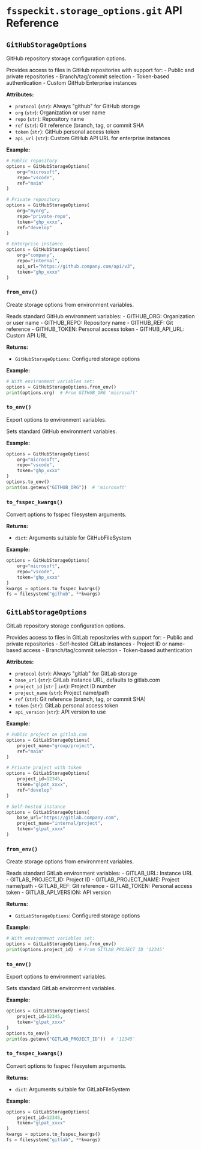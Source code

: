 # `fsspeckit.storage_options.git` API Reference

## `GitHubStorageOptions`

GitHub repository storage configuration options.

Provides access to files in GitHub repositories with support for: - Public and private repositories - Branch/tag/commit selection - Token-based authentication - Custom GitHub Enterprise instances

**Attributes:**

- `protocol` (`str`): Always "github" for GitHub storage
- `org` (`str`): Organization or user name
- `repo` (`str`): Repository name
- `ref` (`str`): Git reference (branch, tag, or commit SHA
- `token` (`str`): GitHub personal access token
- `api_url` (`str`): Custom GitHub API URL for enterprise instances

**Example:**
```python
# Public repository
options = GitHubStorageOptions(
    org="microsoft",
    repo="vscode",
    ref="main"
)

# Private repository
options = GitHubStorageOptions(
    org="myorg",
    repo="private-repo",
    token="ghp_xxxx",
    ref="develop"
)

# Enterprise instance
options = GitHubStorageOptions(
    org="company",
    repo="internal",
    api_url="https://github.company.com/api/v3",
    token="ghp_xxxx"
)
```

### `from_env()`

Create storage options from environment variables.

Reads standard GitHub environment variables: - GITHUB_ORG: Organization or user name - GITHUB_REPO: Repository name - GITHUB_REF: Git reference - GITHUB_TOKEN: Personal access token - GITHUB_API_URL: Custom API URL

**Returns:**

- `GitHubStorageOptions`: Configured storage options

**Example:**
```python
# With environment variables set:
options = GitHubStorageOptions.from_env()
print(options.org)  # From GITHUB_ORG 'microsoft'
```

### `to_env()`

Export options to environment variables.

Sets standard GitHub environment variables.

**Example:**
```python
options = GitHubStorageOptions(
    org="microsoft",
    repo="vscode",
    token="ghp_xxxx"
)
options.to_env()
print(os.getenv("GITHUB_ORG"))  # 'microsoft'
```

### `to_fsspec_kwargs()`

Convert options to fsspec filesystem arguments.

**Returns:**

- `dict`: Arguments suitable for GitHubFileSystem

**Example:**
```python
options = GitHubStorageOptions(
    org="microsoft",
    repo="vscode",
    token="ghp_xxxx"
)
kwargs = options.to_fsspec_kwargs()
fs = filesystem("github", **kwargs)
```

## `GitLabStorageOptions`

GitLab repository storage configuration options.

Provides access to files in GitLab repositories with support for: - Public and private repositories - Self-hosted GitLab instances - Project ID or name-based access - Branch/tag/commit selection - Token-based authentication

**Attributes:**

- `protocol` (`str`): Always "gitlab" for GitLab storage
- `base_url` (`str`): GitLab instance URL, defaults to gitlab.com
- `project_id` (`str` | `int`): Project ID number
- `project_name` (`str`): Project name/path
- `ref` (`str`): Git reference (branch, tag, or commit SHA)
- `token` (`str`): GitLab personal access token
- `api_version` (`str`): API version to use

**Example:**
```python
# Public project on gitlab.com
options = GitLabStorageOptions(
    project_name="group/project",
    ref="main"
)

# Private project with token
options = GitLabStorageOptions(
    project_id=12345,
    token="glpat_xxxx",
    ref="develop"
)

# Self-hosted instance
options = GitLabStorageOptions(
    base_url="https://gitlab.company.com",
    project_name="internal/project",
    token="glpat_xxxx"
)
```

### `from_env()`

Create storage options from environment variables.

Reads standard GitLab environment variables: - GITLAB_URL: Instance URL - GITLAB_PROJECT_ID: Project ID - GITLAB_PROJECT_NAME: Project name/path - GITLAB_REF: Git reference - GITLAB_TOKEN: Personal access token - GITLAB_API_VERSION: API version

**Returns:**

- `GitLabStorageOptions`: Configured storage options

**Example:**
```python
# With environment variables set:
options = GitLabStorageOptions.from_env()
print(options.project_id)  # From GITLAB_PROJECT_ID '12345'
```

### `to_env()`

Export options to environment variables.

Sets standard GitLab environment variables.

**Example:**
```python
options = GitLabStorageOptions(
    project_id=12345,
    token="glpat_xxxx"
)
options.to_env()
print(os.getenv("GITLAB_PROJECT_ID"))  # '12345'
```

### `to_fsspec_kwargs()`

Convert options to fsspec filesystem arguments.

**Returns:**

- `dict`: Arguments suitable for GitLabFileSystem

**Example:**
```python
options = GitLabStorageOptions(
    project_id=12345,
    token="glpat_xxxx"
)
kwargs = options.to_fsspec_kwargs()
fs = filesystem("gitlab", **kwargs)
```